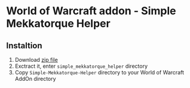 # World of Warcraft addon - Simple Mekkatorque Helper
## Instaltion
1) Download [zip file](https://github.com/piogrzej/simple_mekkatorque_helper/archive/master.zip)
2) Exctract it, enter `simple_mekkatorque_helper` directory
3) Copy `Simple-Mekkatorque-Helper` directory to your World of Warcraft AddOn directory